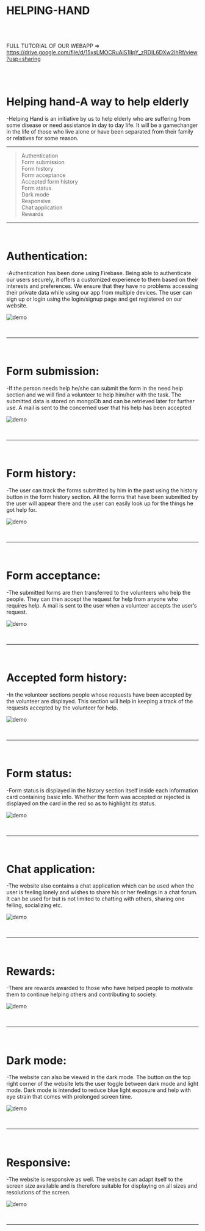 #  **HELPING-HAND**


<br>
<br>

FULL TUTORIAL OF OUR WEBAPP =>
https://drive.google.com/file/d/15xsLMOCRuAiS1IIpY_zRDIL6DXw2IhRf/view?usp=sharing

<br>
<br>

#  Helping hand-A way to help elderly
 -Helping Hand is an initiative by us to help elderly who are suffering from some disease or need assistance in day to day life. It will be a gamechanger in the life of those who live alone
or have been separated from their family or relatives for some reason. 
<br>

***

> Authentication<br>
> Form submission<br>
> Form history<br>
> Form acceptance<br>
> Accepted form history<br>
> Form status<br>
> Dark mode<br>
> Responsive<br>
> Chat application<br>
> Rewards

***
<br>

#  Authentication:
-Authentication has been done using Firebase. Being able to authenticate our users securely, it offers a customized experience to them based on their interests and preferences. We ensure 
that they have no problems accessing their private data while using our app from multiple devices. The user can sign up or login using the login/signup page and get registered on our 
website.

![demo](https://user-images.githubusercontent.com/76216765/148667395-3dfb0568-bad0-43e5-aa7e-4aa9c0e299ab.png)

<br>

***

<br>

#  Form submission:
-If the person needs help he/she can submit the form in the need help section and we will find a volunteer to help him/her with the task. The submitted data is stored on mongoDb and
can be retrieved later for further use. A mail is sent to the concerned user that his help has been accepted

![demo](https://user-images.githubusercontent.com/76216765/148667398-760d0ffc-2597-44e3-b9ce-f0e28c91ca5a.png)

<br>

***

<br>

#  Form history:
-The user can track the forms submitted by him in the past using the history button in the form history section. All the forms that have been submitted by the user will appear there and the user can easily look up for the things he got help for.

![demo](https://user-images.githubusercontent.com/76216765/148667399-ee9facc1-8780-4e7c-9c8e-a7c3032081cf.png)

<br>

***

<br>

#  Form acceptance:
-The submitted forms are then transferred to the volunteers who help the people. They can then accept the request for help from anyone who requires help. A mail is sent to the user when a volunteer accepts the user’s request.

![demo](https://user-images.githubusercontent.com/76216765/148667401-90a1bea5-71e1-43a3-a8c8-186700b2e778.png)

<br>

***

<br>

#  Accepted form history:
-In the volunteer sections people whose requests have been accepted by the volunteer are displayed. This section will help in keeping a track of the requests accepted by the volunteer for 
help.

![demo](https://user-images.githubusercontent.com/76216765/148667402-4e97021c-e3ee-4597-acad-c68e6db21ad0.png)

<br>

***

<br>

#  Form status:
-Form status is displayed in the history section itself inside each information card containing basic info. Whether the form was accepted or rejected is displayed on the card in the red 
so as to highlight its status.

![demo](https://user-images.githubusercontent.com/76216765/148667408-e729122e-2935-47f8-a90f-a64465d8e6f4.png)

<br>

***

<br>

#  Chat application:
-The website also contains a chat application which can be used when the user is feeling lonely and wishes to share his or her feelings in a chat forum. It can be used for but is not limited
to chatting with others, sharing one felling, socializing etc.

![demo](https://user-images.githubusercontent.com/76216765/148667412-84b518e4-85b1-440a-ae83-2853da92c432.png)

<br>

***

<br>

#  Rewards:
-There are rewards awarded to those who have helped people to motivate them to continue helping others and contributing to society.

![demo](https://user-images.githubusercontent.com/76216765/148667413-2c8a6036-7dca-4379-b5a4-2c83e5ea2ec8.png)

<br>

***

<br>

#  Dark mode:
-The website can also be viewed in the dark mode. The button on the top right corner of the website lets the user toggle between dark mode and light mode. Dark mode is intended to reduce blue light exposure and help with eye strain that comes with prolonged screen time.

![demo](https://user-images.githubusercontent.com/76216765/148667417-8a2c6056-b44d-49cb-87a9-c59c945dd064.png)

<br>

***

<br>

#  Responsive:
-The website is responsive as well. The website can adapt itself to the screen size available and is therefore suitable for displaying on all sizes and resolutions of the screen.

![demo](https://user-images.githubusercontent.com/76216765/148667421-ab1ac052-9f01-4f4e-aa0e-3802251d888a.png)

<br>

***
